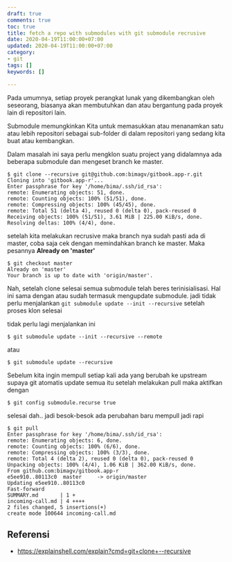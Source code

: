 ```yaml
---
draft: true
comments: true
toc: true
title: fetch a repo with submodules with git submodule recrusive
date: 2020-04-19T11:00:00+07:00
updated: 2020-04-19T11:00:00+07:00
category:
- git
tags: []
keywords: []

---
```


Pada umumnya, setiap proyek perangkat lunak yang dikembangkan oleh seseorang, biasanya akan membutuhkan dan atau bergantung pada proyek lain di repositori lain. 

Submodule memungkinkan Kita untuk memasukkan atau menanamkan satu atau lebih repositori sebagai sub-folder di dalam repositori yang sedang kita buat atau kembangkan.

Dalam masalah ini saya perlu mengklon suatu project yang didalamnya ada beberapa submodule dan mengeset branch ke master.

    $ git clone --recursive git@github.com:bimagv/gitbook.app-r.git
    Cloning into 'gitbook.app-r'...
    Enter passphrase for key '/home/bima/.ssh/id_rsa':
    remote: Enumerating objects: 51, done.
    remote: Counting objects: 100% (51/51), done.
    remote: Compressing objects: 100% (45/45), done.
    remote: Total 51 (delta 4), reused 0 (delta 0), pack-reused 0
    Receiving objects: 100% (51/51), 3.61 MiB | 225.00 KiB/s, done.
    Resolving deltas: 100% (4/4), done.
    
setelah kita melakukan recrusive maka branch nya sudah pasti ada di master, coba saja cek dengan memindahkan branch ke master. Maka pesannya **Already on 'master'**

    $ git checkout master
    Already on 'master'
    Your branch is up to date with 'origin/master'.
    
Nah, setelah clone selesai semua submodule telah beres terinisialisasi. Hal ini sama dengan atau sudah termasuk mengupdate submodule. jadi tidak perlu menjalankan ```git submodule update --init --recursive``` setelah proses klon selesai

tidak perlu lagi menjalankan ini

    $ git submodule update --init --recursive --remote

atau 

    $ git submodule update --recursive

Sebelum kita ingin mempull setiap kali ada yang berubah ke upstream supaya git atomatis update semua itu setelah melakukan pull maka aktifkan dengan 

    $ git config submodule.recurse true
    
selesai dah.. jadi besok-besok ada perubahan baru mempull jadi rapi 

    $ git pull
    Enter passphrase for key '/home/bima/.ssh/id_rsa':
    remote: Enumerating objects: 6, done.
    remote: Counting objects: 100% (6/6), done.
    remote: Compressing objects: 100% (3/3), done.
    remote: Total 4 (delta 2), reused 0 (delta 0), pack-reused 0
    Unpacking objects: 100% (4/4), 1.06 KiB | 362.00 KiB/s, done.
    From github.com:bimagv/gitbook.app-r
    e5ee910..80113c0  master     -> origin/master
    Updating e5ee910..80113c0
    Fast-forward
    SUMMARY.md       | 1 +
    incoming-call.md | 4 ++++
    2 files changed, 5 insertions(+)
    create mode 100644 incoming-call.md


## Referensi
- https://explainshell.com/explain?cmd=git+clone+--recursive